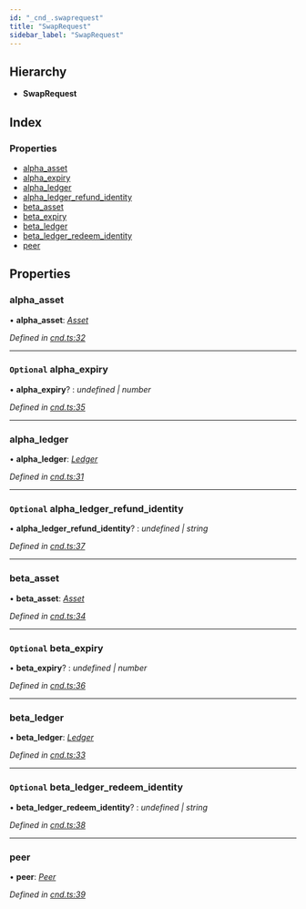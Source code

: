 ```yaml
---
id: "_cnd_.swaprequest"
title: "SwapRequest"
sidebar_label: "SwapRequest"
---
```


## Hierarchy

* **SwapRequest**

## Index

### Properties

* [alpha_asset](_cnd_.swaprequest.md#alpha_asset)
* [alpha_expiry](_cnd_.swaprequest.md#optional-alpha_expiry)
* [alpha_ledger](_cnd_.swaprequest.md#alpha_ledger)
* [alpha_ledger_refund_identity](_cnd_.swaprequest.md#optional-alpha_ledger_refund_identity)
* [beta_asset](_cnd_.swaprequest.md#beta_asset)
* [beta_expiry](_cnd_.swaprequest.md#optional-beta_expiry)
* [beta_ledger](_cnd_.swaprequest.md#beta_ledger)
* [beta_ledger_redeem_identity](_cnd_.swaprequest.md#optional-beta_ledger_redeem_identity)
* [peer](_cnd_.swaprequest.md#peer)

## Properties

###  alpha_asset

• **alpha_asset**: *[Asset](_cnd_.asset.md)*

*Defined in [cnd.ts:32](https://github.com/comit-network/comit-js-sdk/blob/638de0e/src/cnd.ts#L32)*

___

### `Optional` alpha_expiry

• **alpha_expiry**? : *undefined | number*

*Defined in [cnd.ts:35](https://github.com/comit-network/comit-js-sdk/blob/638de0e/src/cnd.ts#L35)*

___

###  alpha_ledger

• **alpha_ledger**: *[Ledger](_cnd_.ledger.md)*

*Defined in [cnd.ts:31](https://github.com/comit-network/comit-js-sdk/blob/638de0e/src/cnd.ts#L31)*

___

### `Optional` alpha_ledger_refund_identity

• **alpha_ledger_refund_identity**? : *undefined | string*

*Defined in [cnd.ts:37](https://github.com/comit-network/comit-js-sdk/blob/638de0e/src/cnd.ts#L37)*

___

###  beta_asset

• **beta_asset**: *[Asset](_cnd_.asset.md)*

*Defined in [cnd.ts:34](https://github.com/comit-network/comit-js-sdk/blob/638de0e/src/cnd.ts#L34)*

___

### `Optional` beta_expiry

• **beta_expiry**? : *undefined | number*

*Defined in [cnd.ts:36](https://github.com/comit-network/comit-js-sdk/blob/638de0e/src/cnd.ts#L36)*

___

###  beta_ledger

• **beta_ledger**: *[Ledger](_cnd_.ledger.md)*

*Defined in [cnd.ts:33](https://github.com/comit-network/comit-js-sdk/blob/638de0e/src/cnd.ts#L33)*

___

### `Optional` beta_ledger_redeem_identity

• **beta_ledger_redeem_identity**? : *undefined | string*

*Defined in [cnd.ts:38](https://github.com/comit-network/comit-js-sdk/blob/638de0e/src/cnd.ts#L38)*

___

###  peer

• **peer**: *[Peer](_cnd_.peer.md)*

*Defined in [cnd.ts:39](https://github.com/comit-network/comit-js-sdk/blob/638de0e/src/cnd.ts#L39)*
